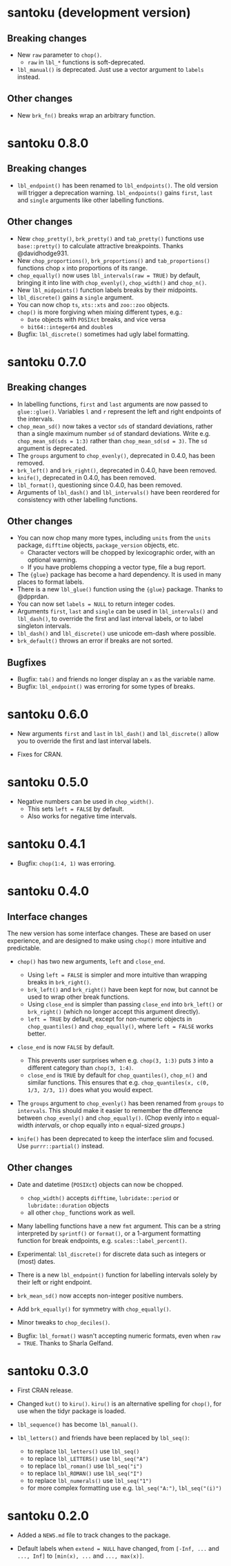 # santoku (development version)

## Breaking changes

* New `raw` parameter to `chop()`.
  - `raw` in `lbl_*` functions is soft-deprecated.
* `lbl_manual()` is deprecated. Just use a vector argument to `labels` instead.

## Other changes
* New `brk_fn()` breaks wrap an arbitrary function.


# santoku 0.8.0

## Breaking changes

* `lbl_endpoint()` has been renamed to `lbl_endpoints()`. The old version will
  trigger a deprecation warning. `lbl_endpoints()` gains `first`, `last` and
  `single` arguments like other labelling functions.
  
## Other changes

* New `chop_pretty()`, `brk_pretty()` and `tab_pretty()` functions use 
  `base::pretty()` to calculate attractive breakpoints. Thanks @davidhodge931.
* New `chop_proportions()`, `brk_proportions()` and `tab_proportions()`
  functions chop `x` into proportions of its range.
* `chop_equally()` now uses `lbl_intervals(raw = TRUE)` by default, bringing it
  into line with `chop_evenly()`, `chop_width()` and `chop_n()`.
* New `lbl_midpoints()` function labels breaks by their midpoints.
* `lbl_discrete()` gains a `single` argument.
* You can now chop `ts`, `xts::xts` and `zoo::zoo` objects.
* `chop()` is more forgiving when mixing different types, e.g.:
  - `Date` objects with `POSIXct` breaks, and vice versa
  - `bit64::integer64` and `double`s
* Bugfix: `lbl_discrete()` sometimes had ugly label formatting. 


# santoku 0.7.0

## Breaking changes

* In labelling functions, `first` and `last` arguments are now passed to 
  `glue::glue()`. Variables `l` and `r` represent the left and right endpoints 
  of the intervals. 
* `chop_mean_sd()` now takes a vector `sds` of standard deviations, rather than
  a single maximum number `sd` of standard deviations. Write e.g. 
  `chop_mean_sd(sds = 1:3)` rather than `chop_mean_sd(sd = 3)`. The `sd` argument
  is deprecated.
* The `groups` argument to `chop_evenly()`,  deprecated in 0.4.0, has 
  been removed.
* `brk_left()` and `brk_right()`, deprecated in 0.4.0, have been removed.
* `knife()`, deprecated in 0.4.0, has been removed.
* `lbl_format()`, questioning since 0.4.0, has been removed.
* Arguments of `lbl_dash()` and `lbl_intervals()` have been reordered for
  consistency with other labelling functions.

## Other changes

* You can now chop many more types, including `units` from the `units` package,
  `difftime` objects, `package_version` objects, etc. 
  - Character vectors will be chopped by lexicographic order, with an optional warning.
  - If you have problems chopping a vector type, file a bug report.
* The `{glue}` package has become a hard dependency. It is used in many places to 
  format labels. 
* There is a new `lbl_glue()` function using the `{glue}` package. Thanks to @dpprdan.
* You can now set `labels = NULL` to return integer codes.
* Arguments `first`, `last` and `single` can be used in `lbl_intervals()` 
  and `lbl_dash()`, to override the first and last interval labels, or to 
  label singleton intervals.
* `lbl_dash()` and `lbl_discrete()` use unicode em-dash where possible.
* `brk_default()` throws an error if breaks are not sorted.

  
## Bugfixes

* Bugfix: `tab()` and friends no longer display an `x` as the variable name.
* Bugfix: `lbl_endpoint()` was erroring for some types of breaks.



# santoku 0.6.0

* New arguments `first` and `last` in `lbl_dash()` and `lbl_discrete()` allow you 
  to override the first and last interval labels.

* Fixes for CRAN.

# santoku 0.5.0

* Negative numbers can be used in `chop_width()`.
  - This sets `left = FALSE` by default.
  - Also works for negative time intervals.
  
# santoku 0.4.1

* Bugfix: `chop(1:4, 1)` was erroring. 

# santoku 0.4.0

## Interface changes

The new version has some interface changes. These are based on user experience,
and are designed to make using `chop()` more intuitive and predictable.

* `chop()` has two new arguments, `left` and `close_end`.
  - Using `left = FALSE` is simpler and more intuitive than wrapping 
    breaks in `brk_right()`. 
  - `brk_left()` and `brk_right()` have been kept for now, but cannot be used to 
    wrap other break functions.
  - Using `close_end` is simpler than passing `close_end` into
    `brk_left()` or `brk_right()` (which no longer accept this argument directly).
  - `left = TRUE` by default, except for non-numeric objects in 
    `chop_quantiles()` and `chop_equally()`, where `left = FALSE` works better.
    
* `close_end` is now `FALSE` by default. 
  - This prevents user surprises when e.g. `chop(3, 1:3)` puts `3` into a 
    different category than `chop(3, 1:4)`.
  - `close_end` is `TRUE` by default for `chop_quantiles()`, `chop_n()` and 
    similar functions. This ensures that e.g. 
    `chop_quantiles(x, c(0, 1/3, 2/3, 1))` does what you would expect.

* The `groups` argument to `chop_evenly()` has been renamed from `groups` to
  `intervals`. This should make it easier to remember the difference between
  `chop_evenly()` and `chop_equally()`. (Chop evenly into `n` equal-width
  *intervals*, or chop equally into `n` equal-sized *groups*.)

* `knife()` has been deprecated to keep the interface slim and
  focused. Use `purrr::partial()` instead.



## Other changes

* Date and datetime (`POSIXct`) objects can now be chopped. 
  - `chop_width()` accepts `difftime`, `lubridate::period` or `lubridate::duration`
    objects
  - all other `chop_` functions work as well.
  
* Many labelling functions have a new `fmt` argument. This can be a string
  interpreted by `sprintf()` or `format()`, or a 1-argument formatting function
  for break endpoints, e.g. `scales::label_percent()`.
  
* Experimental: `lbl_discrete()` for discrete data such as integers or (most)
  dates.
  
* There is a new `lbl_endpoint()` function for labelling intervals solely by
  their left or right endpoint.

* `brk_mean_sd()` now accepts non-integer positive numbers.

* Add `brk_equally()` for symmetry with `chop_equally()`.

* Minor tweaks to `chop_deciles()`.

* Bugfix: `lbl_format()` wasn't accepting numeric formats, even when 
  `raw = TRUE`. Thanks to Sharla Gelfand.

# santoku 0.3.0

* First CRAN release.

* Changed `kut()` to `kiru()`. `kiru()` is an alternative spelling for `chop()`, 
  for use when the tidyr package is loaded.
  
* `lbl_sequence()` has become `lbl_manual()`.

* `lbl_letters()` and friends have been replaced by `lbl_seq()`:
  - to replace `lbl_letters()` use `lbl_seq()`
  - to replace `lbl_LETTERS()` use `lbl_seq("A")`
  - to replace `lbl_roman()` use `lbl_seq("i")`
  - to replace `lbl_ROMAN()` use `lbl_seq("I")`
  - to replace `lbl_numerals()` use `lbl_seq("1")`
  - for more complex formatting use e.g. `lbl_seq("A:")`, `lbl_seq("(i)")`

# santoku 0.2.0

* Added a `NEWS.md` file to track changes to the package.

* Default labels when `extend = NULL` have changed, from
  `[-Inf, ...` and `..., Inf]` to `[min(x), ...` and `..., max(x)]`.
